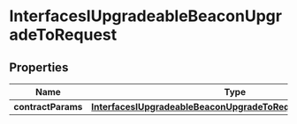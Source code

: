 

# InterfacesIUpgradeableBeaconUpgradeToRequest


## Properties

| Name | Type | Description | Notes |
|------------ | ------------- | ------------- | -------------|
|**contractParams** | [**InterfacesIUpgradeableBeaconUpgradeToRequestContractParams**](InterfacesIUpgradeableBeaconUpgradeToRequestContractParams.md) |  |  |



